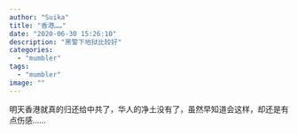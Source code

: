 ```yaml
---
author: "Suika"
title: "香港……"
date: "2020-06-30 15:26:10"
description: "黑警下地狱比较好"
categories: 
  - "mumbler"
tags: 
  - "mumbler"
image: ""
---
```


明天香港就真的归还给中共了，华人的净土没有了，虽然早知道会这样，却还是有点伤感……